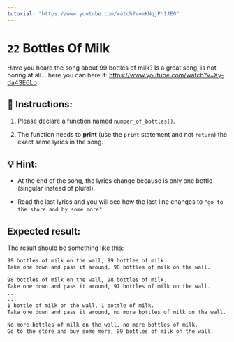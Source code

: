```yaml
---
tutorial: "https://www.youtube.com/watch?v=mKNqjPh1JE0"
---
```


# `22` Bottles Of Milk

Have you heard the song about 99 bottles of milk? Is a great song, is not boring at all...
here you can here it: https://www.youtube.com/watch?v=Xy-da43E6Lo


## 📝 Instructions:

1. Please declare a function named `number_of_bottles()`.

2. The function needs to **print** (use the `print` statement and not `return`) the exact same lyrics in the song.


## 💡 Hint:

- At the end of the song, the lyrics change because is only one bottle (singular instead of plural).

- Read the last lyrics and you will see how the last line changes to `"go to the store and by some more"`.


## Expected result:

The result should be something like this:

```sh
99 bottles of milk on the wall, 99 bottles of milk.
Take one down and pass it around, 98 bottles of milk on the wall.

98 bottles of milk on the wall, 98 bottles of milk.
Take one down and pass it around, 97 bottles of milk on the wall.
...
...
1 bottle of milk on the wall, 1 bottle of milk.
Take one down and pass it around, no more bottles of milk on the wall.

No more bottles of milk on the wall, no more bottles of milk.
Go to the store and buy some more, 99 bottles of milk on the wall.
```
